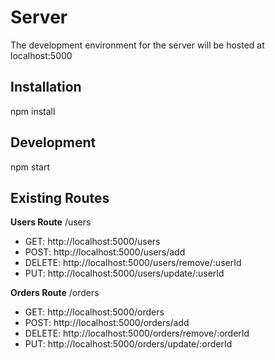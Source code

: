 # Server

The development environment for the server will be hosted at localhost:5000

## Installation

npm install

## Development

npm start

## Existing Routes

**Users Route** /users
- GET: http://localhost:5000/users  
- POST: http://localhost:5000/users/add
- DELETE: http://localhost:5000/users/remove/:userId
- PUT: http://localhost:5000/users/update/:userId

**Orders Route** /orders
- GET: http://localhost:5000/orders  
- POST: http://localhost:5000/orders/add
- DELETE: http://localhost:5000/orders/remove/:orderId
- PUT: http://localhost:5000/orders/update/:orderId
